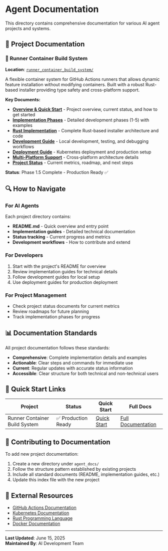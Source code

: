 # Agent Documentation

This directory contains comprehensive documentation for various AI agent projects and systems.

## 📁 Project Documentation

### 🚀 Runner Container Build System
**Location**: [`runner_container_build_system/`](runner_container_build_system/)

A flexible container system for GitHub Actions runners that allows dynamic feature installation without modifying containers. Built with a robust Rust-based installer providing type safety and cross-platform support.

**Key Documents:**
- **[Overview & Quick Start](runner_container_build_system/README.md)** - Project overview, current status, and how to get started
- **[Implementation Phases](runner_container_build_system/implementation_phases.md)** - Detailed development phases (1-5) with examples
- **[Rust Implementation](runner_container_build_system/rust_implementation.md)** - Complete Rust-based installer architecture and code
- **[Development Guide](runner_container_build_system/development_guide.md)** - Local development, testing, and debugging workflows
- **[Deployment Guide](runner_container_build_system/deployment_guide.md)** - Kubernetes deployment and production setup
- **[Multi-Platform Support](runner_container_build_system/multi_platform_support.md)** - Cross-platform architecture details
- **[Project Status](runner_container_build_system/project_status.md)** - Current metrics, roadmap, and next steps

**Status**: Phase 1.5 Complete - Production Ready ✅

## 🔍 How to Navigate

### For AI Agents
Each project directory contains:
- **README.md** - Quick overview and entry point
- **Implementation guides** - Detailed technical documentation
- **Status tracking** - Current progress and metrics
- **Development workflows** - How to contribute and extend

### For Developers
1. Start with the project's README for overview
2. Review implementation guides for technical details
3. Follow development guides for local setup
4. Use deployment guides for production deployment

### For Project Management
- Check project status documents for current metrics
- Review roadmaps for future planning
- Track implementation phases for progress

## 📊 Documentation Standards

All project documentation follows these standards:
- **Comprehensive**: Complete implementation details and examples
- **Actionable**: Clear steps and commands for immediate use
- **Current**: Regular updates with accurate status information
- **Accessible**: Clear structure for both technical and non-technical users

## 🚀 Quick Start Links

| Project | Status | Quick Start | Full Docs |
|---------|--------|-------------|-----------|
| Runner Container Build System | ✅ Production Ready | [Quick Start](runner_container_build_system/README.md#how-to-use-this-project) | [Full Documentation](runner_container_build_system/) |

## 📝 Contributing to Documentation

To add new project documentation:
1. Create a new directory under `agent_docs/`
2. Follow the structure pattern established by existing projects
3. Include all standard documents (README, implementation guides, etc.)
4. Update this index file with the new project

## 🔗 External Resources

- [GitHub Actions Documentation](https://docs.github.com/en/actions)
- [Kubernetes Documentation](https://kubernetes.io/docs/)
- [Rust Programming Language](https://www.rust-lang.org/)
- [Docker Documentation](https://docs.docker.com/)

---

**Last Updated**: June 15, 2025  
**Maintained By**: AI Development Team 
